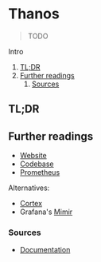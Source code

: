 # Thanos

> TODO

Intro

<!-- Remove this line to uncomment if used
## Table of contents <!-- omit in toc -->

1. [TL;DR](#tldr)
1. [Further readings](#further-readings)
   1. [Sources](#sources)

## TL;DR

<!-- Uncomment if used
<details>
  <summary>Setup</summary>

```sh
```

</details>
-->

<!-- Uncomment if used
<details>
  <summary>Usage</summary>

```sh
```

</details>
-->

<!-- Uncomment if used
<details>
  <summary>Real world use cases</summary>

```sh
```

</details>
-->

## Further readings

- [Website]
- [Codebase]
- [Prometheus]

Alternatives:

- [Cortex]
- Grafana's [Mimir]

### Sources

- [Documentation]

<!--
  Reference
  ═╬═Time══
  -->

<!-- In-article sections -->
<!-- Knowledge base -->
[cortex]: cortex.md
[mimir]: mimir.md
[prometheus]: prometheus/README.md

<!-- Files -->
<!-- Upstream -->
[codebase]: https://github.com/thanos-io/thanos
[documentation]: https://thanos.io/tip/thanos/
[website]: https://thanos.io/

<!-- Others -->
